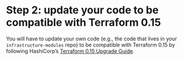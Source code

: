 ---
---

# Step 2: update your code to be compatible with Terraform 0.15

You will have to update your own code (e.g., the code that lives in your `infrastructure-modules` repo) to be
compatible with Terraform 0.15 by following HashiCorp’s [Terraform 0.15
Upgrade Guide](https://www.terraform.io/upgrade-guides/0-15.html).
